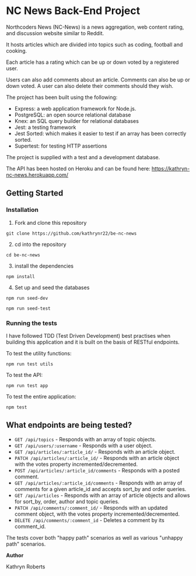 # NC News Back-End Project

Northcoders News (NC-News) is a news aggregation, web content rating, and discussion website similar to Reddit.

It hosts articles which are divided into topics such as coding, football and cooking.

Each article has a rating which can be up or down voted by a registered user.

Users can also add comments about an article. Comments can also be up or down voted. A user can also delete their comments should they wish.

The project has been built using the following:

- Express: a web application framework for Node.js.
- PostgreSQL: an open source relational database
- Knex: an SQL query builder for relational databases
- Jest: a testing framework
- Jest Sorted: which makes it easier to test if an array has been correctly sorted.
- Supertest: for testing HTTP assertions

The project is supplied with a test and a development database.

The API has been hosted on Heroku and can be found here: https://kathryn-nc-news.herokuapp.com/

## Getting Started

### **Installation**

1. Fork and clone this repository

`git clone https://github.com/kathrynr22/be-nc-news`

2. cd into the repository

`cd be-nc-news`

3. install the dependencies

`npm install`

4. Set up and seed the databases

`npm run seed-dev`

`npm run seed-test`

### Running the tests

I have followed TDD (Test Driven Development) best practises when building this application and it is built on the basis of RESTful endpoints.

To test the utility functions:

`npm run test utils`

To test the API:

`npm run test app`

To test the entire application:

`npm test`

## What endpoints are being tested?

- `GET /api/topics` - Responds with an array of topic objects.
- `GET /api/users/:username` - Responds with a user object.
- `GET /api/articles/:article_id/` - Responds with an article object.
- `PATCH /api/articles/:article_id/` - Responds with an article object with the votes property incremented/decremented.
- `POST /api/articles/:article_id/comments` - Responds with a posted comment.
- `GET /api/articles/:article_id/comments` - Responds with an array of comments for a given article_id and accepts sort_by and order queries.
- `GET /api/articles` - Responds with an array of article objects and allows for sort_by, order, author and topic queries.
- `PATCH /api/comments/:comment_id/` - Responds with an updated comment object, with the votes property incremented/decremented.
- `DELETE /api/comments/:comment_id` - Deletes a comment by its comment_id.

The tests cover both "happy path" scenarios as well as various "unhappy path" scenarios.

**Author**

Kathryn Roberts
